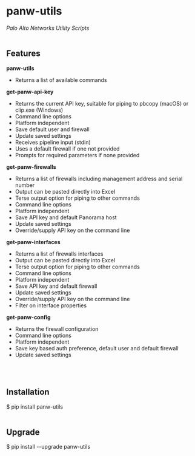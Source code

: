 # panw-utils
*Palo Alto Networks Utility Scripts*
</br>
</br>
## Features
**panw-utils**
* Returns a list of available commands

**get-panw-api-key**
* Returns the current API key, suitable for piping to pbcopy (macOS) or clip.exe (Windows)
* Command line options
* Platform independent
* Save default user and firewall
* Update saved settings
* Receives pipeline input (stdin)
* Uses a default firewall if one not provided
* Prompts for required parameters if none provided

**get-panw-firewalls**
* Returns a list of firewalls including management address and serial number
* Output can be pasted directly into Excel
* Terse output option for piping to other commands
* Command line options
* Platform independent
* Save API key and default Panorama host
* Update saved settings
* Override/supply API key on the command line

**get-panw-interfaces**
* Returns a list of firewalls interfaces
* Output can be pasted directly into Excel
* Terse output option for piping to other commands
* Command line options
* Platform independent
* Save API key and default firewall
* Update saved settings
* Override/supply API key on the command line
* Filter on interface properties

**get-panw-config**
* Returns the firewall configuration
* Command line options
* Platform independent
* Save key based auth preference, default user and default firewall
* Update saved settings
</br>
</br>

## Installation
$ pip install panw-utils
</br>
</br>

## Upgrade
$ pip install --upgrade panw-utils
